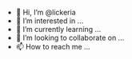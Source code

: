 - 👋 Hi, I’m @lickeria
- 👀 I’m interested in ...
- 🌱 I’m currently learning ...
- 💞️ I’m looking to collaborate on ...
- 📫 How to reach me ...

<!---
lickeria/lickeria is a ✨ special ✨ repository because its `README.md` (this file) appears on your GitHub profile.
You can click the Preview link to take a look at your changes.
--->
